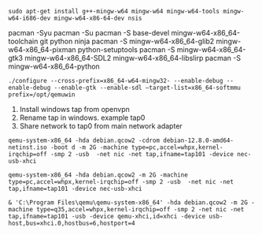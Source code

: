 
```
sudo apt-get install g++-mingw-w64 mingw-w64 mingw-w64-tools mingw-w64-i686-dev mingw-w64-x86-64-dev nsis
```
pacman -Syu
pacman -Su
pacman -S base-devel mingw-w64-x86_64-toolchain git python ninja
pacman -S mingw-w64-x86_64-glib2 mingw-w64-x86_64-pixman python-setuptools
pacman -S mingw-w64-x86_64-gtk3 mingw-w64-x86_64-SDL2 mingw-w64-x86_64-libslirp
pacman -S mingw-w64-x86_64-python

```
./configure --cross-prefix=x86_64-w64-mingw32- --enable-debug --enable-debug --enable-gtk --enable-sdl –target-list=x86_64-softmmu prefix=/opt/qemuwin
```

1. Install windows tap from openvpn
2. Rename tap in windows. example tap0
3. Share network to tap0 from main network adapter


```
qemu-system-x86_64 -hda debian.qcow2 -cdrom debian-12.8.0-amd64-netinst.iso -boot d -m 2G -machine type=pc,accel=whpx,kernel-irqchip=off -smp 2 -usb  -net nic -net tap,ifname=tap101 -device nec-usb-xhci
```

```
qemu-system-x86_64 -hda debian.qcow2 -m 2G -machine type=pc,accel=whpx,kernel-irqchip=off -smp 2 -usb  -net nic -net tap,ifname=tap101 -device nec-usb-xhci
```

```
& 'C:\Program Files\qemu\qemu-system-x86_64' -hda debian.qcow2 -m 2G -machine type=q35,accel=whpx,kernel-irqchip=off -smp 2 -net nic -net tap,ifname=tap101 -usb -device qemu-xhci,id=xhci -device usb-host,bus=xhci.0,hostbus=6,hostport=4
```
